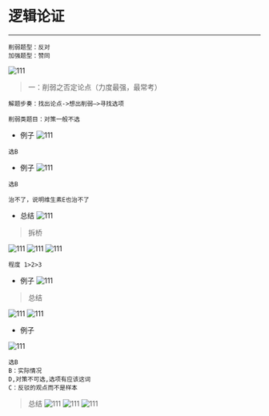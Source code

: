 # 逻辑论证
----

```
削弱题型：反对
加强题型：赞同
```
![111](../images1/56.png)

> 一：削弱之否定论点（力度最强，最常考）

```
解题步奏：找出论点->想出削弱—>寻找选项

削弱类题目：对策一般不选

```

- 例子
![111](../images1/57.png)

```
选B
```

- 例子
![111](../images1/58.png)
```
选B

治不了，说明维生素E也治不了
```

- 总结
![111](../images1/59.png)

> 拆桥

![111](../images1/60.png)
![111](../images1/61.png)
![111](../images1/62.png)

```
程度 1>2>3
```

- 例子
![111](../images1/63.png)

> 总结

![111](../images1/65.png)
![111](../images1/66.png)

- 例子

![111](../images1/67.png)

```
选B
B：实际情况
D,对策不可选,选项有应该这词
C：反驳的观点而不是样本
```

> 总结
![111](../images1/68.png)
![111](../images1/69.png)
![111](../images1/70.png)
